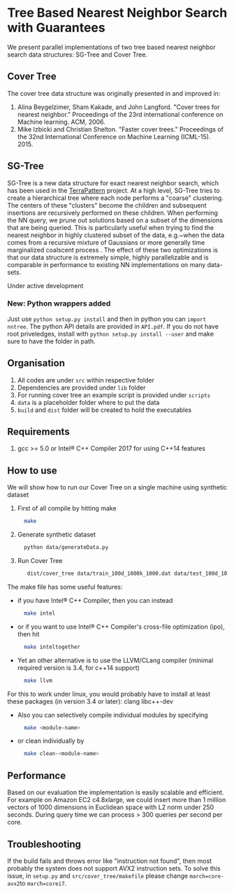 # Tree Based Nearest Neighbor Search with Guarantees

We present parallel implementations of two tree based nearest neighbor search data structures: SG-Tree and Cover Tree.

## Cover Tree
The cover tree data structure was originally presented in and improved in:

1. Alina Beygelzimer, Sham Kakade, and John Langford. "Cover trees for nearest neighbor." Proceedings of the 23rd international conference on Machine learning. ACM, 2006.
2. Mike Izbicki and Christian Shelton. "Faster cover trees." Proceedings of the 32nd International Conference on Machine Learning (ICML-15). 2015.

## SG-Tree
SG-Tree is a new data structure for exact nearest neighbor search, which has been used in the [TerraPattern](http://www.terrapattern.com/) project. At a high level, SG-Tree tries to create a hierarchical tree where each node performs a "coarse" clustering. The centers of these "clusters" become the children and subsequent insertions are recursively performed on these children. When performing the NN query, we prune out solutions based on a subset of the dimensions that are being queried. This is particularly useful when trying to find the nearest neighbor in highly clustered subset of the data, e.g.~when the data comes from a recursive mixture of Gaussians or more generally time marginalized coalscent process . The effect of these two optimizations is that our data structure is extremely simple, highly parallelizable and is comparable in performance to existing NN implementations on many data-sets. 
 
Under active development

### New: Python wrappers added
Just use `python setup.py install` and then in python you can `import nntree`. The python API details are provided in `API.pdf`.
 If you do not have root priveledges, install with `python setup.py install --user` and make sure to have the folder in path. 
## Organisation
1. All codes are under `src` within respective folder
2. Dependencies are provided under `lib` folder
3. For running cover tree an example script is provided under `scripts`
4. `data` is a placeholder folder where to put the data
5. `build` and `dist` folder will be created to hold the executables


## Requirements
1. gcc >= 5.0 or Intel&reg; C++ Compiler 2017 for using C++14 features

## How to use
We will show how to run our Cover Tree on a single machine using synthetic dataset

1. First of all compile by hitting make

   ```bash
     make
   ```

2. Generate synthetic dataset

   ```bash
     python data/generateData.py
   ```


3. Run Cover Tree

   ```bash
      dist/cover_tree data/train_100d_1000k_1000.dat data/test_100d_1000k_10.dat
   ```

The make file has some useful features:

- if you have Intel&reg; C++ Compiler, then you can instead

   ```bash
     make intel
   ```

- or if you want to use Intel&reg; C++ Compiler's cross-file optimization (ipo), then hit
   
   ```bash
     make inteltogether
   ```

- Yet an other alternative is to use the LLVM/CLang compiler (minimal required version is 3.4, for c++14 support)

   ```bash
     make llvm
   ```

For this to work under linux,
you would probably have to install at least these packages
(in version 3.4 or later):
clang libc++-dev

- Also you can selectively compile individual modules by specifying

   ```bash
     make <module-name>
   ```

- or clean individually by

   ```bash
     make clean-<module-name>
   ```

## Performance
Based on our evaluation the implementation is easily scalable and efficient. For example on Amazon EC2 c4.8xlarge, we could insert more than 1 million vectors of 1000 dimensions in Euclidean space with L2 norm under 250 seconds. During query time we can process > 300 queries per second per core.

## Troubleshooting
If the build fails and throws error like "instruction not found", then most probably the system does not support AVX2 instruction sets. To solve this issue, in `setup.py` and `src/cover_tree/makefile` please change `march=core-avx2`to `march=corei7`.


